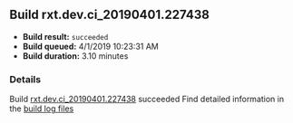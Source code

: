 ## Build rxt.dev.ci_20190401.227438
- **Build result:** `succeeded`
- **Build queued:** 4/1/2019 10:23:31 AM
- **Build duration:** 3.10 minutes
### Details
Build [rxt.dev.ci_20190401.227438](https://winappstudio.visualstudio.com/web/build.aspx?pcguid=a4ef43be-68ce-4195-a619-079b4d9834c2&builduri=vstfs%3a%2f%2f%2fBuild%2fBuild%2f27438) succeeded
Find detailed information in the [build log files](https://uwpctdiags.blob.core.windows.net/buildlogs/rxt.dev.ci_20190401.227438_logs.zip)
